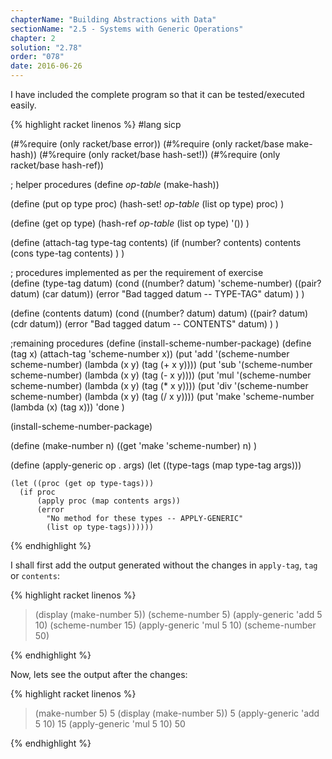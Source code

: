 ```yaml
---
chapterName: "Building Abstractions with Data"
sectionName: "2.5 - Systems with Generic Operations"
chapter: 2
solution: "2.78"
order: "078"
date: 2016-06-26
---
```


I have included the complete program so that it can be tested/executed easily.
 
{% highlight racket linenos %}
#lang sicp

(#%require (only racket/base error))
(#%require (only racket/base make-hash))
(#%require (only racket/base hash-set!))
(#%require (only racket/base hash-ref))

; helper procedures
(define *op-table* (make-hash))

(define (put op type proc)
  (hash-set! *op-table* (list op type) proc)
)

(define (get op type)
  (hash-ref *op-table* (list op type) '())
)

(define (attach-tag type-tag contents) 
   (if (number? contents) 
       contents 
       (cons type-tag contents)
   )
) 

; procedures implemented as per the requirement of exercise  
(define (type-tag datum) 
   (cond ((number? datum) 'scheme-number)
         ((pair? datum) (car datum)) 
         (error "Bad tagged datum -- TYPE-TAG" datum)
   )
)
  
(define (contents datum) 
   (cond ((number? datum) datum) 
         ((pair? datum) (cdr datum)) 
         (error "Bad tagged datum -- CONTENTS" datum)
   )
)

;remaining procedures
(define (install-scheme-number-package)
  (define (tag x)
    (attach-tag 'scheme-number x))
  (put 'add '(scheme-number scheme-number)
       (lambda (x y) (tag (+ x y))))
  (put 'sub '(scheme-number scheme-number)
       (lambda (x y) (tag (- x y))))
  (put 'mul '(scheme-number scheme-number)
       (lambda (x y) (tag (* x y))))
  (put 'div '(scheme-number scheme-number)
       (lambda (x y) (tag (/ x y))))
  (put 'make 'scheme-number
       (lambda (x) (tag x)))
  'done
)

(install-scheme-number-package)

(define (make-number n)
  ((get 'make 'scheme-number) n)
)  

(define (apply-generic op . args)
  (let ((type-tags (map type-tag args)))

    (let ((proc (get op type-tags)))
      (if proc
          (apply proc (map contents args))
          (error
            "No method for these types -- APPLY-GENERIC"
            (list op type-tags))))))
{% endhighlight %}
 
I shall first add the output generated without the changes in `apply-tag`, `tag` or `contents`:
 
{% highlight racket linenos %}
> (display (make-number 5))
(scheme-number 5)
> (apply-generic 'add 5 10)
(scheme-number 15)
> (apply-generic 'mul 5 10)
(scheme-number 50)
> 
{% endhighlight %}
 

Now, lets see the output after the changes:

{% highlight racket linenos %}
> (make-number 5)
5
> (display (make-number 5))
5
> (apply-generic 'add 5 10)
15
> (apply-generic 'mul 5 10)
50
> 
{% endhighlight %}


 
